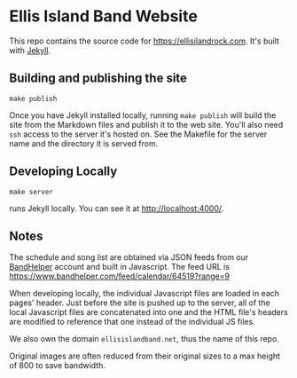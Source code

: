 # Ellis Island Band Website

This repo contains the source code for https://ellisilandrock.com. It's
built with [Jekyll](https://jekyllrb.com/).

## Building and publishing the site

    make publish

Once you have Jekyll installed locally, running `make publish` will build
the site from the Markdown files and publish it to the web site. You'll also
need `ssh` access to the server it's hosted on. See the Makefile for the
server name and the directory it is served from.

## Developing Locally

    make server

runs Jekyll locally. You can see it at
[http://localhost:4000/](http://localhost:4000/).

## Notes

The schedule and song list are obtained via JSON feeds from our
[BandHelper](https://www.bandhelper.com/) account and built in Javascript.
The feed URL is https://www.bandhelper.com/feed/calendar/64519?range=9

When developing locally, the individual Javascript files are loaded in each
pages' header. Just before the site is pushed up to the server, all of the
local Javascript files are concatenated into one and the HTML file's headers
are modified to reference that one instead of the individual JS files.

We also own the domain `ellisislandband.net`, thus the name of this repo.

Original images are often reduced from their original sizes to a max height
of 800 to save bandwidth.
